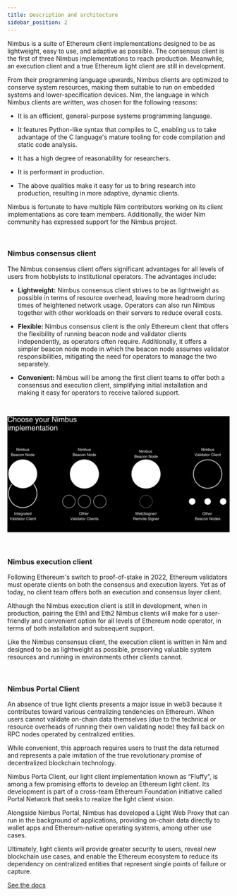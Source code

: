 ```yaml
---
title: Description and architecture
sidebar_position: 2
---
```


Nimbus is a suite of Ethereum client implementations designed to be as lightweight, easy to use, and adaptive as possible. The consensus client is the first of three Nimbus implementations to reach production. Meanwhile, an execution client and a true Ethereum light client are still in development.

From their programming language upwards, Nimbus clients are optimized to conserve system resources, making them suitable to run on embedded systems and lower-specification devices. Nim, the language in which Nimbus clients are written, was chosen for the following reasons:

- It is an efficient, general-purpose systems programming language.

- It features Python-like syntax that compiles to C, enabling us to take advantage of the C language's mature tooling for code compilation and static code analysis. 

- It has a high degree of reasonability for researchers. 

- It is performant in production.

- The above qualities make it easy for us to bring research into production, resulting in more adaptive, dynamic clients. 

Nimbus is fortunate to have multiple Nim contributors working on its client implementations as core team members. Additionally, the wider Nim community has expressed support for the Nimbus project.

<br/>

### Nimbus consensus client

The Nimbus consensus client offers significant advantages for all levels of users from hobbyists to institutional operators. The advantages include:

- **Lightweight:** Nimbus consensus client strives to be as lightweight as possible in terms of resource overhead, leaving more headroom during times of heightened network usage. Operators can also run Nimbus together with other workloads on their servers to reduce overall costs.

- **Flexible:** Nimbus consensus client is the only Ethereum client that offers the flexibility of running beacon node and validator clients independently, as operators often require. Additionally, it offers a simpler beacon node mode in which the beacon node assumes validator responsibilities, mitigating the need for operators to manage the two separately.

- **Convenient:** Nimbus will be among the first client teams to offer both a consensus and execution client, simplifying initial installation and making it easy for operators to receive tailored support.

<br/>

![architect](/subpages/architect.png)

<br/>

### Nimbus execution client

Following Ethereum's switch to proof-of-stake in 2022, Ethereum validators must operate clients on both the consensus and execution layers. Yet as of today, no client team offers both an execution and consensus layer client.

Although the Nimbus execution client is still in development, when in production, pairing the Eth1 and Eth2 Nimbus clients will make for a user-friendly and convenient option for all levels of Ethereum node operator, in terms of both installation and subsequent support.

Like the Nimbus consensus client, the execution client is written in Nim and designed to be as lightweight as possible, preserving valuable system resources and running in environments other clients cannot. 

<br/>

### Nimbus Portal Client

An absence of true light clients presents a major issue in web3 because it contributes toward various centralizing tendencies on Ethereum. When users cannot validate on-chain data themselves (due to the technical or resource overheads of running their own validating node) they fall back on RPC nodes operated by centralized entities. 

While convenient, this approach requires users to trust the data returned and represents a pale imitation of the true revolutionary promise of decentralized blockchain technology.

Nimbus Porta Client, our light client implementation known as “Fluffy”, is among a few promising efforts to develop an Ethereum light client. Its development is part of a cross-team Ethereum Foundation initiative called Portal Network that seeks to realize the light client vision. 

Alongside Nimbus Portal, Nimbus has developed a Light Web Proxy that can run in the background of applications, providing on-chain data directly to wallet apps and Ethereum-native operating systems, among other use cases. 

Ultimately, light clients will provide greater security to users, reveal new blockchain use cases, and enable the Ethereum ecosystem to reduce its dependency on centralized entities that represent single points of failure or capture.

[See the docs](https://github.com/status-im/nimbus-eth2)
